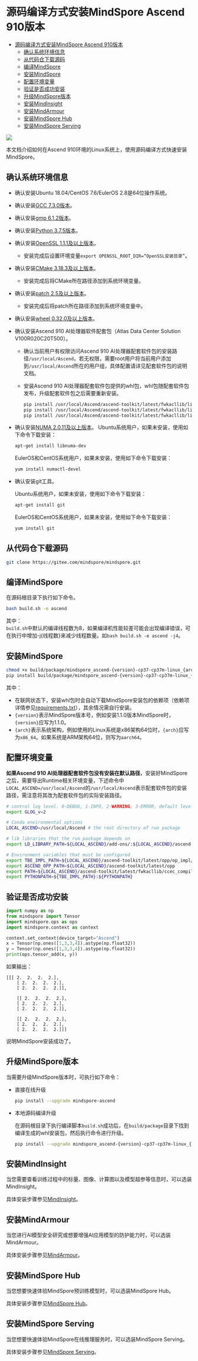 # 源码编译方式安装MindSpore Ascend 910版本

<!-- TOC -->

- [源码编译方式安装MindSpore Ascend 910版本](#源码编译方式安装mindspore-ascend-910版本)
    - [确认系统环境信息](#确认系统环境信息)
    - [从代码仓下载源码](#从代码仓下载源码)
    - [编译MindSpore](#编译mindspore)
    - [安装MindSpore](#安装mindspore)
    - [配置环境变量](#配置环境变量)
    - [验证是否成功安装](#验证是否成功安装)
    - [升级MindSpore版本](#升级mindspore版本)
    - [安装MindInsight](#安装mindinsight)
    - [安装MindArmour](#安装mindarmour)
    - [安装MindSpore Hub](#安装mindspore-hub)
    - [安装MindSpore Serving](#安装mindspore-serving)

<!-- /TOC -->

<a href="https://gitee.com/mindspore/docs/blob/master/install/mindspore_ascend_install_source.md" target="_blank"><img src="https://gitee.com/mindspore/docs/raw/master/resource/_static/logo_source.png"></a>

本文档介绍如何在Ascend 910环境的Linux系统上，使用源码编译方式快速安装MindSpore。

## 确认系统环境信息

- 确认安装Ubuntu 18.04/CentOS 7.6/EulerOS 2.8是64位操作系统。
- 确认安装[GCC 7.3.0版本](http://ftp.gnu.org/gnu/gcc/gcc-7.3.0/gcc-7.3.0.tar.gz)。
- 确认安装[gmp 6.1.2版本](https://gmplib.org/download/gmp/gmp-6.1.2.tar.xz)。
- 确认安装[Python 3.7.5版本](https://www.python.org/ftp/python/3.7.5/Python-3.7.5.tgz)。
- 确认安装[OpenSSL 1.1.1及以上版本](https://github.com/openssl/openssl.git)。
    - 安装完成后设置环境变量`export OPENSSL_ROOT_DIR=“OpenSSL安装目录”`。
- 确认安装[CMake 3.18.3及以上版本](https://cmake.org/download/)。
    - 安装完成后将CMake所在路径添加到系统环境变量。
- 确认安装[patch 2.5及以上版本](http://ftp.gnu.org/gnu/patch/)。
    - 安装完成后将patch所在路径添加到系统环境变量中。
- 确认安装[wheel 0.32.0及以上版本](https://pypi.org/project/wheel/)。
- 确认安装Ascend 910 AI处理器软件配套包（Atlas Data Center Solution V100R020C20T500）。
    - 确认当前用户有权限访问Ascend 910 AI处理器配套软件包的安装路径`/usr/local/Ascend`，若无权限，需要root用户将当前用户添加到`/usr/local/Ascend`所在的用户组，具体配置请详见配套软件包的说明文档。
    - 安装Ascend 910 AI处理器配套软件包提供的whl包，whl包随配套软件包发布，升级配套软件包之后需要重新安装。

        ```bash
        pip install /usr/local/Ascend/ascend-toolkit/latest/fwkacllib/lib64/topi-{version}-py3-none-any.whl
        pip install /usr/local/Ascend/ascend-toolkit/latest/fwkacllib/lib64/te-{version}-py3-none-any.whl
        pip install /usr/local/Ascend/ascend-toolkit/latest/fwkacllib/lib64/hccl-{version}-py3-none-any.whl
        ```

- 确认安装[NUMA 2.0.11及以上版本](https://github.com/numactl/numactl)。
    Ubuntu系统用户，如果未安装，使用如下命令下载安装：

    ```bash
    apt-get install libnuma-dev
    ```

    EulerOS和CentOS系统用户，如果未安装，使用如下命令下载安装：

    ```bash
    yum install numactl-devel
    ```

- 确认安装git工具。  

    Ubuntu系统用户，如果未安装，使用如下命令下载安装：

    ```bash
    apt-get install git
    ```

    EulerOS和CentOS系统用户，如果未安装，使用如下命令下载安装：

    ```bash
    yum install git
    ```

## 从代码仓下载源码

```bash
git clone https://gitee.com/mindspore/mindspore.git
```

## 编译MindSpore

在源码根目录下执行如下命令。

```bash
bash build.sh -e ascend
```

其中：  
`build.sh`中默认的编译线程数为8，如果编译机性能较差可能会出现编译错误，可在执行中增加-j{线程数}来减少线程数量。如`bash build.sh -e ascend -j4`。

## 安装MindSpore

```bash
chmod +x build/package/mindspore_ascend-{version}-cp37-cp37m-linux_{arch}.whl
pip install build/package/mindspore_ascend-{version}-cp37-cp37m-linux_{arch}.whl -i https://pypi.tuna.tsinghua.edu.cn/simple
```

其中：

- 在联网状态下，安装whl包时会自动下载MindSpore安装包的依赖项（依赖项详情参见[requirements.txt](https://gitee.com/mindspore/mindspore/blob/master/requirements.txt)），其余情况需自行安装。
- `{version}`表示MindSpore版本号，例如安装1.1.0版本MindSpore时，`{version}`应写为1.1.0。
- `{arch}`表示系统架构，例如使用的Linux系统是x86架构64位时，`{arch}`应写为`x86_64`。如果系统是ARM架构64位，则写为`aarch64`。

## 配置环境变量

**如果Ascend 910 AI处理器配套软件包没有安装在默认路径**，安装好MindSpore之后，需要导出Runtime相关环境变量，下述命令中`LOCAL_ASCEND=/usr/local/Ascend`的`/usr/local/Ascend`表示配套软件包的安装路径，需注意将其改为配套软件包的实际安装路径。

```bash
# control log level. 0-DEBUG, 1-INFO, 2-WARNING, 3-ERROR, default level is WARNING.
export GLOG_v=2

# Conda environmental options
LOCAL_ASCEND=/usr/local/Ascend # the root directory of run package

# lib libraries that the run package depends on
export LD_LIBRARY_PATH=${LOCAL_ASCEND}/add-ons/:${LOCAL_ASCEND}/ascend-toolkit/latest/fwkacllib/lib64:${LOCAL_ASCEND}/driver/lib64:${LOCAL_ASCEND}/opp/op_impl/built-in/ai_core/tbe/op_tiling:${LD_LIBRARY_PATH}

# Environment variables that must be configured
export TBE_IMPL_PATH=${LOCAL_ASCEND}/ascend-toolkit/latest/opp/op_impl/built-in/ai_core/tbe            # TBE operator implementation tool path
export ASCEND_OPP_PATH=${LOCAL_ASCEND}/ascend-toolkit/latest/opp                                       # OPP path
export PATH=${LOCAL_ASCEND}/ascend-toolkit/latest/fwkacllib/ccec_compiler/bin/:${PATH}                 # TBE operator compilation tool path
export PYTHONPATH=${TBE_IMPL_PATH}:${PYTHONPATH}                                                # Python library that TBE implementation depends on
```

## 验证是否成功安装

```python
import numpy as np
from mindspore import Tensor
import mindspore.ops as ops
import mindspore.context as context

context.set_context(device_target="Ascend")
x = Tensor(np.ones([1,3,3,4]).astype(np.float32))
y = Tensor(np.ones([1,3,3,4]).astype(np.float32))
print(ops.tensor_add(x, y))
```

如果输出：

```text
[[[ 2.  2.  2.  2.],
    [ 2.  2.  2.  2.],
    [ 2.  2.  2.  2.]],

    [[ 2.  2.  2.  2.],
    [ 2.  2.  2.  2.],
    [ 2.  2.  2.  2.]],

    [[ 2.  2.  2.  2.],
    [ 2.  2.  2.  2.],
    [ 2.  2.  2.  2.]]]
```

说明MindSpore安装成功了。

## 升级MindSpore版本

当需要升级MindSpore版本时，可执行如下命令：

- 直接在线升级

    ```bash
    pip install --upgrade mindspore-ascend
    ```

- 本地源码编译升级

    在源码根目录下执行编译脚本`build.sh`成功后，在`build/package`目录下找到编译生成的whl安装包，然后执行命令进行升级。

    ```bash
    pip install --upgrade mindspore_ascend-{version}-cp37-cp37m-linux_{arch}.whl
    ```

## 安装MindInsight

当您需要查看训练过程中的标量、图像、计算图以及模型超参等信息时，可以选装MindInsight。

具体安装步骤参见[MindInsight](https://gitee.com/mindspore/mindinsight/blob/master/README_CN.md)。

## 安装MindArmour

当您进行AI模型安全研究或想要增强AI应用模型的防护能力时，可以选装MindArmour。

具体安装步骤参见[MindArmour](https://gitee.com/mindspore/mindarmour/blob/master/README_CN.md)。

## 安装MindSpore Hub

当您想要快速体验MindSpore预训练模型时，可以选装MindSpore Hub。

具体安装步骤参见[MindSpore Hub](https://gitee.com/mindspore/hub/blob/master/README_CN.md)。

## 安装MindSpore Serving

当您想要快速体验MindSpore在线推理服务时，可以选装MindSpore Serving。

具体安装步骤参见[MindSpore Serving](https://gitee.com/mindspore/serving/blob/master/README_CN.md)。
